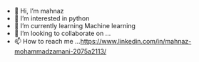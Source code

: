 - 👋 Hi, I’m mahnaz
- 👀 I’m interested in python
- 🌱 I’m currently learning Machine learning
- 💞️ I’m looking to collaborate on ...
- 📫 How to reach me ...https://www.linkedin.com/in/mahnaz-mohammadzamani-2075a2113/

<!---
mahnaz-moha/mahnaz-moha is a ✨ special ✨ repository because its `README.md` (this file) appears on your GitHub profile.
You can click the Preview link to take a look at your changes.
--->
